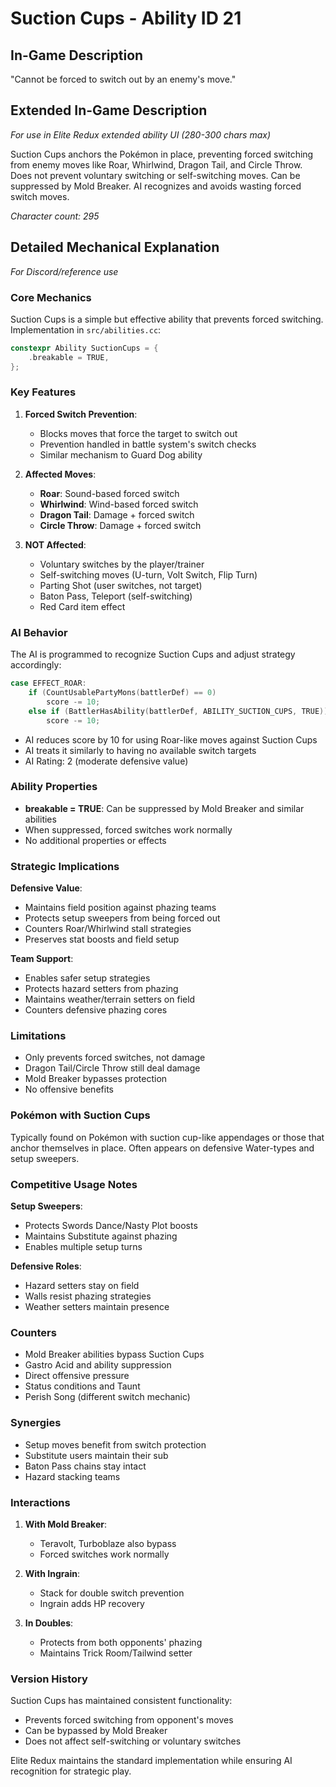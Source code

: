 # Suction Cups - Ability ID 21

## In-Game Description
"Cannot be forced to switch out by an enemy's move."

## Extended In-Game Description
*For use in Elite Redux extended ability UI (280-300 chars max)*

Suction Cups anchors the Pokémon in place, preventing forced switching from enemy moves like Roar, Whirlwind, Dragon Tail, and Circle Throw. Does not prevent voluntary switching or self-switching moves. Can be suppressed by Mold Breaker. AI recognizes and avoids wasting forced switch moves.

*Character count: 295*

## Detailed Mechanical Explanation
*For Discord/reference use*

### Core Mechanics
Suction Cups is a simple but effective ability that prevents forced switching. Implementation in `src/abilities.cc`:

```cpp
constexpr Ability SuctionCups = {
    .breakable = TRUE,
};
```

### Key Features

1. **Forced Switch Prevention**:
   - Blocks moves that force the target to switch out
   - Prevention handled in battle system's switch checks
   - Similar mechanism to Guard Dog ability

2. **Affected Moves**:
   - **Roar**: Sound-based forced switch
   - **Whirlwind**: Wind-based forced switch  
   - **Dragon Tail**: Damage + forced switch
   - **Circle Throw**: Damage + forced switch

3. **NOT Affected**:
   - Voluntary switches by the player/trainer
   - Self-switching moves (U-turn, Volt Switch, Flip Turn)
   - Parting Shot (user switches, not target)
   - Baton Pass, Teleport (self-switching)
   - Red Card item effect

### AI Behavior
The AI is programmed to recognize Suction Cups and adjust strategy accordingly:

```c
case EFFECT_ROAR:
    if (CountUsablePartyMons(battlerDef) == 0)
        score -= 10;
    else if (BattlerHasAbility(battlerDef, ABILITY_SUCTION_CUPS, TRUE))
        score -= 10;
```

- AI reduces score by 10 for using Roar-like moves against Suction Cups
- AI treats it similarly to having no available switch targets
- AI Rating: 2 (moderate defensive value)

### Ability Properties
- **breakable = TRUE**: Can be suppressed by Mold Breaker and similar abilities
- When suppressed, forced switches work normally
- No additional properties or effects

### Strategic Implications

**Defensive Value**:
- Maintains field position against phazing teams
- Protects setup sweepers from being forced out
- Counters Roar/Whirlwind stall strategies
- Preserves stat boosts and field setup

**Team Support**:
- Enables safer setup strategies
- Protects hazard setters from phazing
- Maintains weather/terrain setters on field
- Counters defensive phazing cores

### Limitations
- Only prevents forced switches, not damage
- Dragon Tail/Circle Throw still deal damage
- Mold Breaker bypasses protection
- No offensive benefits

### Pokémon with Suction Cups
Typically found on Pokémon with suction cup-like appendages or those that anchor themselves in place. Often appears on defensive Water-types and setup sweepers.

### Competitive Usage Notes

**Setup Sweepers**:
- Protects Swords Dance/Nasty Plot boosts
- Maintains Substitute against phazing
- Enables multiple setup turns

**Defensive Roles**:
- Hazard setters stay on field
- Walls resist phazing strategies
- Weather setters maintain presence

### Counters
- Mold Breaker abilities bypass Suction Cups
- Gastro Acid and ability suppression
- Direct offensive pressure
- Status conditions and Taunt
- Perish Song (different switch mechanic)

### Synergies
- Setup moves benefit from switch protection
- Substitute users maintain their sub
- Baton Pass chains stay intact
- Hazard stacking teams

### Interactions

1. **With Mold Breaker**:
   - Teravolt, Turboblaze also bypass
   - Forced switches work normally

2. **With Ingrain**:
   - Stack for double switch prevention
   - Ingrain adds HP recovery

3. **In Doubles**:
   - Protects from both opponents' phazing
   - Maintains Trick Room/Tailwind setter

### Version History
Suction Cups has maintained consistent functionality:
- Prevents forced switching from opponent's moves
- Can be bypassed by Mold Breaker
- Does not affect self-switching or voluntary switches

Elite Redux maintains the standard implementation while ensuring AI recognition for strategic play.